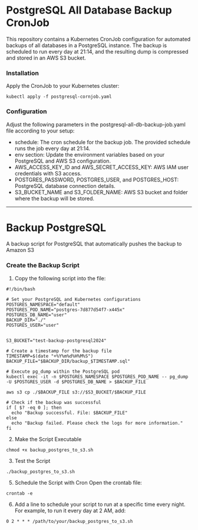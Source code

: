 # PostgreSQL All Database Backup CronJob
This repository contains a Kubernetes CronJob configuration for automated backups of all databases in a PostgreSQL instance. The backup is scheduled to run every day at 21:14, and the resulting dump is compressed and stored in an AWS S3 bucket.

### Installation
Apply the CronJob to your Kubernetes cluster:

```
kubectl apply -f postgresql-cornjob.yaml
```
### Configuration

Adjust the following parameters in the postgresql-all-db-backup-job.yaml file according to your setup:

- schedule: The cron schedule for the backup job. The provided schedule runs the job every day at 21:14.
- env section: Update the environment variables based on your PostgreSQL and AWS S3 configuration.
- AWS_ACCESS_KEY_ID and AWS_SECRET_ACCESS_KEY: AWS IAM user credentials with S3 access.
- POSTGRES_PASSWORD, POSTGRES_USER, and POSTGRES_HOST: PostgreSQL database connection details.
- S3_BUCKET_NAME and S3_FOLDER_NAME: AWS S3 bucket and folder where the backup will be stored.

----------------------------------------------------------------------------------------------------------------------------------------------------
# Backup PostgreSQL
 A backup script for PostgreSQL that automatically pushes the backup to Amazon S3 

### Create the Backup Script
1. Copy the following script into the file:
```
#!/bin/bash

# Set your PostgreSQL and Kubernetes configurations
POSTGRES_NAMESPACE="default"
POSTGRES_POD_NAME="postgres-7d877d54f7-x445x"
POSTGRES_DB_NAME="user"
BACKUP_DIR="./"
POSTGRES_USER="user"


S3_BUCKET="test-backup-postgresql2024"

# Create a timestamp for the backup file
TIMESTAMP=$(date "+%Y%m%d%H%M%S")
BACKUP_FILE="$BACKUP_DIR/backup_$TIMESTAMP.sql"

# Execute pg_dump within the PostgreSQL pod
kubectl exec -it -n $POSTGRES_NAMESPACE $POSTGRES_POD_NAME -- pg_dump -U $POSTGRES_USER -d $POSTGRES_DB_NAME > $BACKUP_FILE

aws s3 cp ./$BACKUP_FILE s3://$S3_BUCKET/$BACKUP_FILE

# Check if the backup was successful
if [ $? -eq 0 ]; then
  echo "Backup successful. File: $BACKUP_FILE"
else
  echo "Backup failed. Please check the logs for more information."
fi
```
2. Make the Script Executable
```
chmod +x backup_postgres_to_s3.sh
```
3. Test the Script
```
./backup_postgres_to_s3.sh
```
5. Schedule the Script with Cron
Open the crontab file:

```
crontab -e
```
6. Add a line to schedule your script to run at a specific time every night. For example, to run it every day at 2 AM, add:

```
0 2 * * * /path/to/your/backup_postgres_to_s3.sh

```
